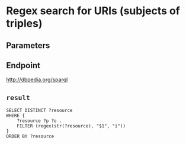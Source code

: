 # Regex search for URIs (subjects of triples)

## Parameters


## Endpoint
http://dbpedia.org/sparql

## `result`

```sparql
SELECT DISTINCT ?resource
WHERE {
    ?resource ?p ?o .
    FILTER (regex(str(?resource), "$1", "i"))
}
ORDER BY ?resource


```
